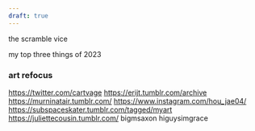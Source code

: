 ```yaml
---
draft: true
---
```


the scramble vice

my top three things of 2023

### art refocus

https://twitter.com/cartvage
https://erijt.tumblr.com/archive
https://murninatair.tumblr.com/
https://www.instagram.com/hou_jae04/
https://subspaceskater.tumblr.com/tagged/myart
https://juliettecousin.tumblr.com/
bigmsaxon
higuysimgrace